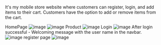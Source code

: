 It's my mobile store website where customers can register, login, and add items to their cart.
Customers have the option to add or remove items from the cart.

HomePage
![image](https://github.com/elia1993/E.M_Store/assets/77536857/968a5d23-9bd2-41d3-ad9e-4dda52e3650e)
![image](https://github.com/elia1993/E.M_Store/assets/77536857/d770a5df-4965-40aa-a3d8-18dd5f5d8ed2)
Product
![image](https://github.com/elia1993/E.M_Store/assets/77536857/571cb330-8a7e-40a6-a10c-8655b9bc0e1b)
Login
![image](https://github.com/elia1993/E.M_Store/assets/77536857/43524d30-e76d-4304-b4c0-f0d010a91990)
After login successful - Welcoming message with the user name in the navbar.
![image](https://github.com/elia1993/E.M_Store/assets/77536857/d30c47cc-9743-4d75-b074-0fcf14b89d7b)
register page
![image](https://github.com/elia1993/E.M_Store/assets/77536857/6ef07609-2580-4eb9-9ccc-0955837363f1)
